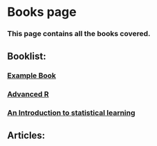# Books page

### This page contains all the books covered.

## Booklist:
### [Example Book](/books/example_book/)
### [Advanced R](/books/advanced_r/)
### [An Introduction to statistical learning](/books/introduction_to_statistical_learning/)

## Articles:
